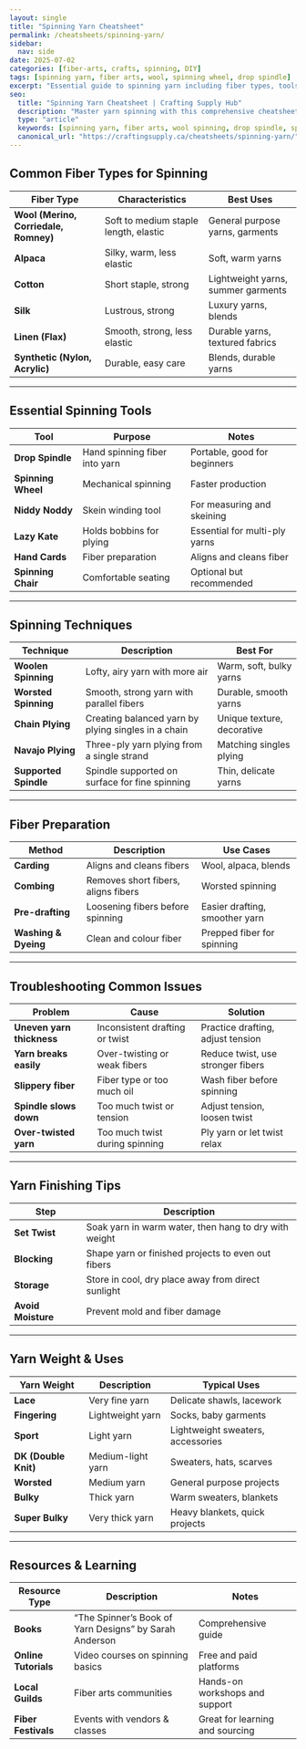 ```yaml
---
layout: single
title: "Spinning Yarn Cheatsheet"
permalink: /cheatsheets/spinning-yarn/
sidebar:
  nav: side
date: 2025-07-02
categories: [fiber-arts, crafts, spinning, DIY]
tags: [spinning yarn, fiber arts, wool, spinning wheel, drop spindle]
excerpt: "Essential guide to spinning yarn including fiber types, tools, spinning methods, and tips for beginners and advanced spinners."
seo:
  title: "Spinning Yarn Cheatsheet | Crafting Supply Hub"
  description: "Master yarn spinning with this comprehensive cheatsheet covering fiber types, spinning tools, techniques, and troubleshooting tips for all skill levels."
  type: "article"
  keywords: [spinning yarn, fiber arts, wool spinning, drop spindle, spinning wheel]
  canonical_url: "https://craftingsupply.ca/cheatsheets/spinning-yarn/"
---
```


## Common Fiber Types for Spinning

| Fiber Type           | Characteristics                   | Best Uses                        |
|----------------------|---------------------------------|---------------------------------|
| **Wool (Merino, Corriedale, Romney)** | Soft to medium staple length, elastic | General purpose yarns, garments  |
| **Alpaca**            | Silky, warm, less elastic        | Soft, warm yarns                |
| **Cotton**            | Short staple, strong             | Lightweight yarns, summer garments |
| **Silk**              | Lustrous, strong                 | Luxury yarns, blends             |
| **Linen (Flax)**      | Smooth, strong, less elastic    | Durable yarns, textured fabrics  |
| **Synthetic (Nylon, Acrylic)** | Durable, easy care              | Blends, durable yarns            |

---

## Essential Spinning Tools

| Tool                  | Purpose                         | Notes                          |
|-----------------------|--------------------------------|--------------------------------|
| **Drop Spindle**        | Hand spinning fiber into yarn   | Portable, good for beginners   |
| **Spinning Wheel**      | Mechanical spinning             | Faster production              |
| **Niddy Noddy**         | Skein winding tool              | For measuring and skeining     |
| **Lazy Kate**           | Holds bobbins for plying        | Essential for multi-ply yarns  |
| **Hand Cards**          | Fiber preparation               | Aligns and cleans fiber        |
| **Spinning Chair**      | Comfortable seating             | Optional but recommended       |

---

## Spinning Techniques

| Technique             | Description                      | Best For                       |
|-----------------------|---------------------------------|-------------------------------|
| **Woolen Spinning**    | Lofty, airy yarn with more air  | Warm, soft, bulky yarns        |
| **Worsted Spinning**   | Smooth, strong yarn with parallel fibers | Durable, smooth yarns          |
| **Chain Plying**       | Creating balanced yarn by plying singles in a chain | Unique texture, decorative    |
| **Navajo Plying**      | Three-ply yarn plying from a single strand | Matching singles plying        |
| **Supported Spindle**  | Spindle supported on surface for fine spinning | Thin, delicate yarns           |

---

## Fiber Preparation

| Method                | Description                      | Use Cases                      |
|-----------------------|---------------------------------|-------------------------------|
| **Carding**             | Aligns and cleans fibers         | Wool, alpaca, blends           |
| **Combing**             | Removes short fibers, aligns fibers | Worsted spinning               |
| **Pre-drafting**        | Loosening fibers before spinning | Easier drafting, smoother yarn |
| **Washing & Dyeing**    | Clean and colour fiber            | Prepped fiber for spinning     |

---

## Troubleshooting Common Issues

| Problem               | Cause                           | Solution                       |
|-----------------------|---------------------------------|-------------------------------|
| **Uneven yarn thickness** | Inconsistent drafting or twist   | Practice drafting, adjust tension |
| **Yarn breaks easily**  | Over-twisting or weak fibers    | Reduce twist, use stronger fibers |
| **Slippery fiber**      | Fiber type or too much oil      | Wash fiber before spinning     |
| **Spindle slows down**  | Too much twist or tension       | Adjust tension, loosen twist   |
| **Over-twisted yarn**   | Too much twist during spinning  | Ply yarn or let twist relax    |

---

## Yarn Finishing Tips

| Step                  | Description                    |
|-----------------------|--------------------------------|
| **Set Twist**           | Soak yarn in warm water, then hang to dry with weight |
| **Blocking**            | Shape yarn or finished projects to even out fibers    |
| **Storage**             | Store in cool, dry place away from direct sunlight    |
| **Avoid Moisture**      | Prevent mold and fiber damage                          |

---

## Yarn Weight & Uses

| Yarn Weight           | Description                   | Typical Uses                   |
|-----------------------|-------------------------------|-------------------------------|
| **Lace**               | Very fine yarn                 | Delicate shawls, lacework     |
| **Fingering**           | Lightweight yarn              | Socks, baby garments          |
| **Sport**               | Light yarn                   | Lightweight sweaters, accessories |
| **DK (Double Knit)**    | Medium-light yarn             | Sweaters, hats, scarves       |
| **Worsted**             | Medium yarn                  | General purpose projects      |
| **Bulky**               | Thick yarn                   | Warm sweaters, blankets       |
| **Super Bulky**         | Very thick yarn              | Heavy blankets, quick projects|

---

## Resources & Learning

| Resource Type          | Description                    | Notes                          |
|------------------------|--------------------------------|--------------------------------|
| **Books**               | “The Spinner’s Book of Yarn Designs” by Sarah Anderson | Comprehensive guide           |
| **Online Tutorials**    | Video courses on spinning basics | Free and paid platforms       |
| **Local Guilds**        | Fiber arts communities          | Hands-on workshops and support|
| **Fiber Festivals**     | Events with vendors & classes   | Great for learning and sourcing|

